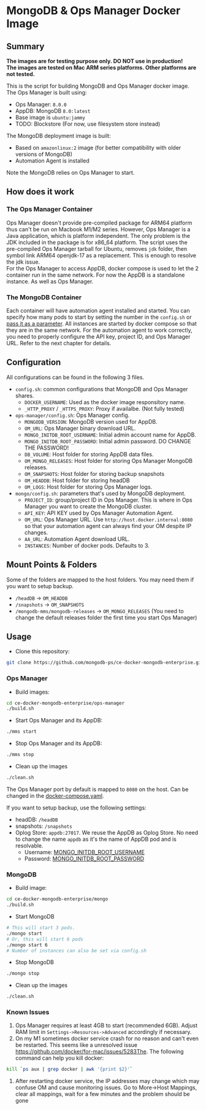 # MongoDB & Ops Manager Docker Image

## Summary
**The images are for testing purpose only. DO NOT use in production!**  
**The images are tested on Mac ARM series platforms. Other platforms are not tested.**

This is the script for building MongoDB and Ops Manager docker image.
The Ops Manager is built using:

- Ops Manager: `8.0.0`
- AppDB: MongoDB `8.0:latest`
- Base image is `ubuntu:jammy`
- TODO: Blockstore (For now, use filesystem store instead)

The MongoDB deployment image is built:

- Based on `amazonlinux:2` image (for better compatibility with older versions of MongoDB)
- Automation Agent is installed

Note the MongoDB relies on Ops Manager to start.

## How does it work
### The Ops Manager Container
Ops Manager doesn't provide pre-compiled package for ARM64 platform thus can't be run on Macbook M1/M2 series. However, Ops Manager is a Java application, which is platform independent. The only problem is the JDK included in the package is for x86_64 platform. The script uses the pre-compiled Ops Manager tarball for Ubuntu, removes `jdk` folder, then symbol link ARM64 openjdk-17 as a replacement. This is enough to resolve the jdk issue.  
For the Ops Manager to access AppDB, docker compose is used to let the 2 container run in the same network. For now the AppDB is a standalone instance. As well as Ops Manager.

### The MongoDB Container
Each container will have automation agent installed and started. You can specify how many pods to start by setting the number in the `config.sh` or [pass it as a parameter](#mongodb). All instances are started by docker compose so that they are in the same network. For the automation agent to work correctly, you need to properly configure the API key, project ID, and Ops Manager URL. Refer to the next chapter for details.

## Configuration

All configurations can be found in the following 3 files.

- `config.sh`: common configurations that MongoDB and Ops Manager shares.
  - `DOCKER_USERNAME`: Used as the docker image responsitory name.
  - `_HTTP_PROXY` / `_HTTPS_PROXY`: Proxy if availalbe. (Not fully tested)
- `ops-manager/config.sh`: Ops Manager config.
  - `MONGODB_VERSION`: MongoDB version used for AppDB.
  - `OM_URL`: Ops Manager binary download URL.
  - `MONGO_INITDB_ROOT_USERNAME`: Initial admin account name for AppDB.
  - `MONGO_INITDB_ROOT_PASSWORD`: Initial admin password. DO CHANGE THE PASSWORD!
  - `DB_VOLUME`: Host folder for storing AppDB data files.
  - `OM_MONGO_RELEASES`: Host folder for storing Ops Manager MongoDB releases.
  - `OM_SNAPSHOTS`: Host folder for storing backup snapshots
  - `OM_HEADDB`: Host folder for storing headDB
  - `OM_LOGS`: Host folder for storing Ops Manager logs.
- `mongo/config.sh`: parameters that's used by MongoDB deployment.
  - `PROJECT_ID`: group/project ID in Ops Manager. This is where in Ops Manager you want to create the MongoDB cluster.
  - `API_KEY`: API KEY used by Ops Manager Automation Agent.
  - `OM_URL`: Ops Manager URL. Use `http://host.docker.internal:8080` so that your automation agent can always find your OM despite IP changes. 
  - `AA_URL`: Automation Agent download URL.
  - `INSTANCES`: Number of docker pods. Defaults to 3.

## Mount Points & Folders
Some of the folders are mapped to the host folders. You may need them if you want to setup backup.
- `/headDB` -> `OM_HEADDB`
- `/snapshots` -> `OM_SNAPSHOTS`
- `/mongodb-mms/mongodb-releases` -> `OM_MONGO_RELEASES` (You need to change the default releases folder the first time you start Ops Manager)

## Usage

- Clone this repository:

```bash
git clone https://github.com/mongodb-ps/ce-docker-mongodb-enterprise.git
```

### Ops Manager

- Build images:

```bash
cd ce-docker-mongodb-enterprise/ops-manager
./build.sh
```

- Start Ops Manager and its AppDB:

```bash
./mms start
```

- Stop Ops Manager and its AppDB:

```bash
./mms stop
```

- Clean up the images

```bash
./clean.sh
```

The Ops Manager port by default is mapped to `8080` on the host. Can be changed in the [docker-compose.yaml](https://github.com/mongodb-ps/ce-docker-mongodb-enterprise/blob/main/ops-manager/docker-compose.yml#L24). 

If you want to setup backup, use the following settings:
- headDB: `/headDB`
- snapshots: `/snapshots`
- Oplog Store: `appdb:27017`. We reuse the AppDB as Oplog Store. No need to change the name `appdb` as it's the name of AppDB pod and is resolvable.
  - Username: [MONGO_INITDB_ROOT_USERNAME](https://github.com/mongodb-ps/ce-docker-mongodb-enterprise/blob/main/ops-manager/config.sh#L6)
  - Password: [MONGO_INITDB_ROOT_PASSWORD](https://github.com/mongodb-ps/ce-docker-mongodb-enterprise/blob/main/ops-manager/config.sh#L7)

### MongoDB

- Build image:

```bash
cd ce-docker-mongodb-enterprise/mongo
./build.sh
```

- Start MongoDB

```bash
# This will start 3 pods.
./mongo start
# Or, this will start 6 pods
./mongo start 6
# Number of instances can also be set via config.sh
```

- Stop MongoDB

```bash
./mongo stop
```

- Clean up the images
```bash
./clean.sh
```

### Known Issues

1. Ops Manager requires at least 4GB to start (recommended 6GB). Adjust RAM limit in `Settings->Resources->Advanced` accordingly if necessary.
1. On my M1 sometimes docker service crash for no reason and can't even be restarted. This seems like a unresolved issue https://github.com/docker/for-mac/issues/5283The. The following command can help you kill docker:
```bash
kill `ps aux | grep docker | awk '{print $2}'`
```
1. After restarting docker service, the IP addresses may change which may confuse OM and cause monitoring issues. Go to More->Host Mappings, clear all mappings, wait for a few minutes and the problem should be gone